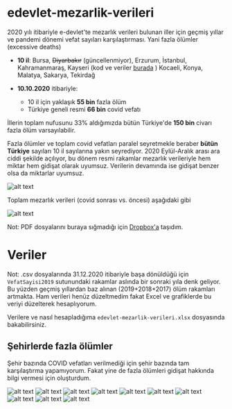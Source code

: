 # edevlet-mezarlik-verileri

2020 yılı itibariyle e-devlet'te mezarlık verileri bulunan iller için geçmiş yıllar ve pandemi dönemi vefat sayıları karşılaştırması. Yani fazla ölümler (excessive deaths)

- **10 il**: Bursa, ~~Diyarbakır~~ (güncellenmiyor), Erzurum, İstanbul, Kahramanmaraş, Kayseri (kod ve veriler [burada](https://github.com/kuzdogan/kayseri-mezarlik-verileri) ) Kocaeli, Konya, Malatya, Sakarya, Tekirdağ

- **10.10.2020** itibariyle:
  - 10 il için yaklaşık **55 bin** fazla ölüm
  - Türkiye geneli resmi **66 bin** covid vefatı

İllerin toplam nufusunu 33% aldığımızda bütün Türkiye'de **150 bin** civarı fazla ölüm varsayılabilir.

Fazla ölümler ve toplam covid vefatları paralel seyretmekle beraber **bütün Türkiye** sayıları 10 il sayılarına yakın seyrediyor. 2020 Eylül-Aralık arası ara ciddi şekilde açılıyor, bu dönem resmi rakamlar mezarlık verileriyle hem miktar hem gidişat olarak uyumsuz. Verilerin devamında ise gidişat benzer olsa da miktarlar uyumsuz.

![alt text](graphs/farkvsresmi.png)

Toplam mezarlık verileri (covid sonrası vs. öncesi) aşağıdaki gibi

![alt text](graphs/Toplam.png)

Not: PDF dosyalarını buraya sığmadığı için [Dropbox'a](https://www.dropbox.com/sh/5511va748abm8r0/AAA5cqPwnn8yTaURR8MIiGXwa?dl=0) taşıdım.

# Veriler

Not: .csv dosyalarında 31.12.2020 itibariyle başa dönüldüğü için `VefatSayisi2019` sutunundaki rakamlar aslında bir sonraki yıla denk geliyor. Bu yüzden geçmiş yıllardan baz alınan (2019+2018+2017) ölüm rakamları artmakta. Ham verileri henüz düzeltmedim fakat Excel ve grafiklerde bu veriyi düzelterek hesaplıyorum.

Verilere ve nasıl hesapladığıma `edevlet-mezarlik-verileri.xlsx` dosyasında bakabilirsiniz.

## Şehirlerde fazla ölümler

Şehir bazında COVID vefatları verilmediği için şehir bazında tam karşılaştırma yapamıyorum. Fakat yine de fazla ölümleri gidişat hakkında bilgi vermesi için oluşturdum.

![alt text](graphs/Istanbul.png)
![alt text](graphs/Konya.png)
![alt text](graphs/Malatya.png)
![alt text](graphs/Sakarya.png)
![alt text](graphs/Kocaeli.png)
![alt text](graphs/Kahramanmaras.png)
![alt text](graphs/Erzurum.png)
![alt text](graphs/Bursa.png)
![alt text](graphs/Tekirdağ.png)
![alt text](graphs/Kayseri.png)
